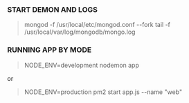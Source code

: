 ### START DEMON AND LOGS

> mongod -f /usr/local/etc/mongod.conf --fork
> tail -f /usr/local/var/log/mongodb/mongo.log

### RUNNING APP BY MODE

> NODE_ENV=development nodemon app

or

> NODE_ENV=production pm2 start app.js --name "web"

